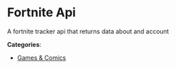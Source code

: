 # Fortnite Api


A fortnite tracker api that returns data about and account



**Categories**:
- [Games & Comics](https://github.com/apis-list/apis-list#games-and-comics)




